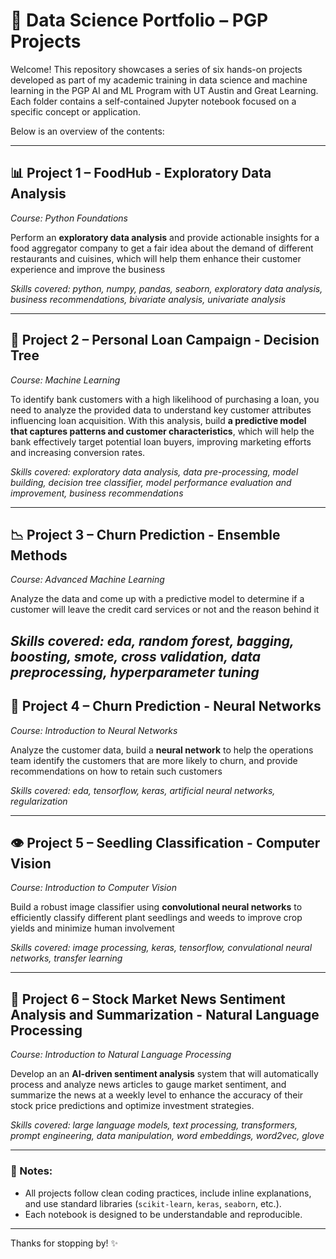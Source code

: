 # 🧠 Data Science Portfolio – PGP Projects

Welcome! This repository showcases a series of six hands-on projects developed as part of my academic training in data science and machine learning in the PGP AI and ML Program with UT Austin and Great Learning. Each folder contains a self-contained Jupyter notebook focused on a specific concept or application.

Below is an overview of the contents:

---

## 📊 Project 1 – FoodHub - Exploratory Data Analysis

*Course: Python Foundations*

Perform an **exploratory data analysis** and provide actionable insights for a food aggregator company to get a fair idea about the demand of different restaurants and cuisines, which will help them enhance their customer experience and improve the business

*Skills covered: python, numpy, pandas, seaborn, exploratory data analysis, business recommendations, bivariate analysis, univariate analysis*

---

## 🌲 Project 2 – Personal Loan Campaign - Decision Tree

*Course: Machine Learning*

To identify bank customers with a high likelihood of purchasing a loan, you need to analyze the provided data to understand key customer attributes influencing loan acquisition. With this analysis, build **a predictive model that captures patterns and customer characteristics**, which will help the bank effectively target potential loan buyers, improving marketing efforts and increasing conversion rates.

*Skills covered: exploratory data analysis, data pre-processing, model building, decision tree classifier, model performance evaluation and improvement, business recommendations*

---

## 📉 Project 3 – Churn Prediction - Ensemble Methods

*Course: Advanced Machine Learning*

Analyze the data and come up with a predictive model to determine if a customer will leave the credit card services or not and the reason behind it

*Skills covered: eda, random forest, bagging, boosting, smote, cross validation, data preprocessing, hyperparameter tuning*
---

## 🧠 Project 4 – Churn Prediction - Neural Networks
*Course: Introduction to Neural Networks*

Analyze the customer data, build a **neural network** to help the operations team identify the customers that are more likely to churn, and provide recommendations on how to retain such customers

*Skills covered: eda, tensorflow, keras, artificial neural networks, regularization*

---

## 👁️ Project 5 – Seedling Classification - Computer Vision
*Course: Introduction to Computer Vision*

Build a robust image classifier using **convolutional neural networks** to efficiently classify different plant seedlings and weeds to improve crop yields and minimize human involvement

*Skills covered: image processing, keras, tensorflow, convulational neural networks, transfer learning*

---

## 💬 Project 6 – Stock Market News Sentiment Analysis and Summarization - Natural Language Processing 
*Course: Introduction to Natural Language Processing*

Develop an an **AI-driven sentiment analysis** system that will automatically process and analyze news articles to gauge market sentiment, and summarize the news at a weekly level to enhance the accuracy of their stock price predictions and optimize investment strategies.

*Skills covered: large language models, text processing, transformers, prompt engineering, data manipulation, word embeddings, word2vec, glove*

---

### 📌 Notes:
- All projects follow clean coding practices, include inline explanations, and use standard libraries (`scikit-learn`, `keras`, `seaborn`, etc.).
- Each notebook is designed to be understandable and reproducible.

---

Thanks for stopping by! ✨